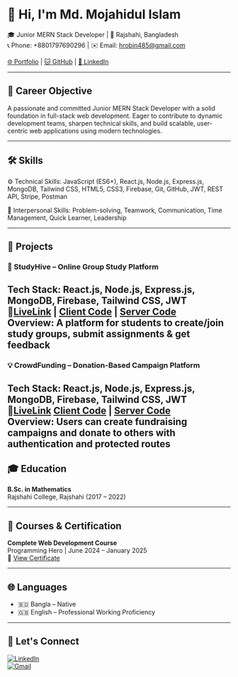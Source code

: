 # 👋 Hi, I'm Md. Mojahidul Islam

🎓 Junior MERN Stack Developer | 📍 Rajshahi, Bangladesh  
📞 Phone: +8801797690296 | ✉️ Email: hrobin485@gmail.com

[🌐 Portfolio](https://dynamic-donut-6abc0e.netlify.app/) | [🐱 GitHub](https://github.com/hrobin485) | [🔗 LinkedIn](https://www.linkedin.com/in/mojahidul-islam143/)

---

## 🎯 Career Objective

A passionate and committed Junior MERN Stack Developer with a solid foundation in full-stack web development. Eager to contribute to dynamic development teams, sharpen technical skills, and build scalable, user-centric web applications using modern technologies.

---

## 🛠️ Skills

⚙️ Technical Skills:
JavaScript (ES6+), React.js, Node.js, Express.js, MongoDB, Tailwind CSS, HTML5, CSS3, Firebase, Git, GitHub, JWT, REST API, Stripe, Postman

🤝 Interpersonal Skills:
Problem-solving, Teamwork, Communication, Time Management, Quick Learner, Leadership

---

## 💼 Projects

### 🚀 StudyHive – Online Group Study Platform  
**Tech Stack:** React.js, Node.js, Express.js, MongoDB, Firebase, Tailwind CSS, JWT  
🔗[LiveLink](https://study-hive-80e6f.web.app/) | [Client Code](https://github.com/hrobin485/A-11-Client-Study-hive) | [Server Code](https://github.com/hrobin485/A-11-server-study-hive)  
**Overview:** A platform for students to create/join study groups, submit assignments & get feedback  
---
### 💡 CrowdFunding – Donation-Based Campaign Platform  
**Tech Stack:** React.js, Node.js, Express.js, MongoDB, Firebase, Tailwind CSS, JWT  
🔗[LiveLink](https://winter-clothing-donation-9b03b.web.app/) [Client Code](https://github.com/hrobin485/A-10-client-crowd-funding) | [Server Code](https://github.com/hrobin485/A-10-server-crowd-funding)  
**Overview:** Users can create fundraising campaigns and donate to others with authentication and protected routes  
---

## 🎓 Education

**B.Sc. in Mathematics**  
Rajshahi College, Rajshahi (2017 – 2022)

---

## 📜 Courses & Certification

**Complete Web Development Course**  
Programming Hero | June 2024 – January 2025  
📄 [View Certificate](https://drive.google.com/file/d/1q5fyy53TbGkah6flflSpC3uAZwdTz_Zm/view)

---

## 🌐 Languages

- 🇧🇩 Bangla – Native  
- 🇬🇧 English – Professional Working Proficiency

---

## 🧭 Let's Connect

[![LinkedIn](https://img.shields.io/badge/-LinkedIn-blue?style=flat-square&logo=linkedin&logoColor=white)](https://www.linkedin.com/in/mojahidul-islam143/)  
[![Gmail](https://img.shields.io/badge/-Gmail-red?style=flat-square&logo=gmail&logoColor=white)](mailto:hrobin485@gmail.com)

